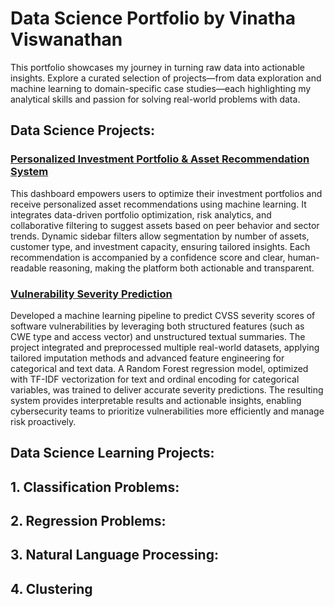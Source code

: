# Data Science Portfolio by Vinatha Viswanathan

This portfolio showcases my journey in turning raw data into actionable insights. Explore a curated selection of projects—from data exploration and machine learning to domain-specific case studies—each highlighting my analytical skills and passion for solving real-world problems with data.

## Data Science Projects:

### [Personalized Investment Portfolio & Asset Recommendation System](https://github.com/VinathaViswanathan/Investment-Recommendation-System)

This dashboard empowers users to optimize their investment portfolios and receive personalized asset recommendations using machine learning. It integrates data-driven portfolio optimization, risk analytics, and collaborative filtering to suggest assets based on peer behavior and sector trends. Dynamic sidebar filters allow segmentation by number of assets, customer type, and investment capacity, ensuring tailored insights. Each recommendation is accompanied by a confidence score and clear, human-readable reasoning, making the platform both actionable and transparent.

### [Vulnerability Severity Prediction](https://github.com/VinathaViswanathan/Vulnerability-Severity-Prediction)

Developed a machine learning pipeline to predict CVSS severity scores of software vulnerabilities by leveraging both structured features (such as CWE type and access vector) and unstructured textual summaries. The project integrated and preprocessed multiple real-world datasets, applying tailored imputation methods and advanced feature engineering for categorical and text data. A Random Forest regression model, optimized with TF-IDF vectorization for text and ordinal encoding for categorical variables, was trained to deliver accurate severity predictions. The resulting system provides interpretable results and actionable insights, enabling cybersecurity teams to prioritize vulnerabilities more efficiently and manage risk proactively.


## Data Science Learning Projects:

## 1. Classification Problems:

## 2. Regression Problems:

## 3. Natural Language Processing:

## 4. Clustering

